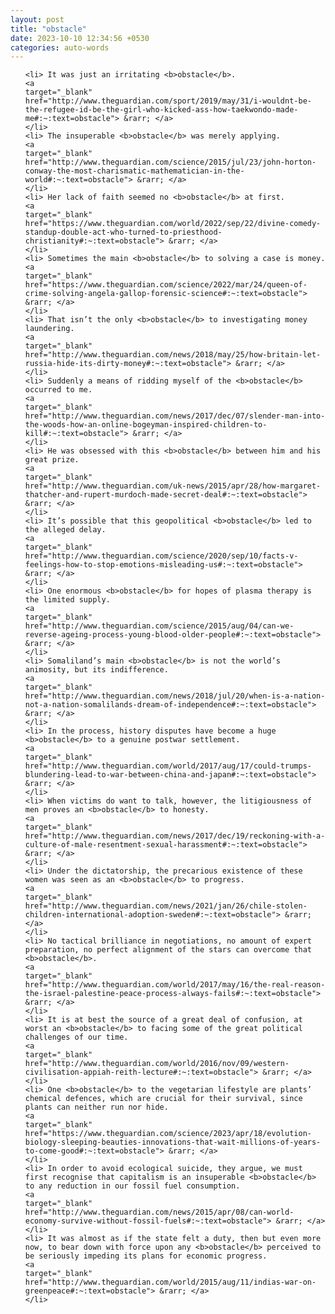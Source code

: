 ```yaml
---
layout: post
title: "obstacle"
date: 2023-10-10 12:34:56 +0530
categories: auto-words
---
```

<ol>

    <li> It was just an irritating <b>obstacle</b>.
    <a 
    target="_blank" 
    href="http://www.theguardian.com/sport/2019/may/31/i-wouldnt-be-the-refugee-id-be-the-girl-who-kicked-ass-how-taekwondo-made-me#:~:text=obstacle"> &rarr; </a>
    </li>
    <li> The insuperable <b>obstacle</b> was merely applying.
    <a 
    target="_blank" 
    href="http://www.theguardian.com/science/2015/jul/23/john-horton-conway-the-most-charismatic-mathematician-in-the-world#:~:text=obstacle"> &rarr; </a>
    </li>
    <li> Her lack of faith seemed no <b>obstacle</b> at first.
    <a 
    target="_blank" 
    href="https://www.theguardian.com/world/2022/sep/22/divine-comedy-standup-double-act-who-turned-to-priesthood-christianity#:~:text=obstacle"> &rarr; </a>
    </li>
    <li> Sometimes the main <b>obstacle</b> to solving a case is money.
    <a 
    target="_blank" 
    href="https://www.theguardian.com/science/2022/mar/24/queen-of-crime-solving-angela-gallop-forensic-science#:~:text=obstacle"> &rarr; </a>
    </li>
    <li> That isn’t the only <b>obstacle</b> to investigating money laundering.
    <a 
    target="_blank" 
    href="http://www.theguardian.com/news/2018/may/25/how-britain-let-russia-hide-its-dirty-money#:~:text=obstacle"> &rarr; </a>
    </li>
    <li> Suddenly a means of ridding myself of the <b>obstacle</b> occurred to me.
    <a 
    target="_blank" 
    href="http://www.theguardian.com/news/2017/dec/07/slender-man-into-the-woods-how-an-online-bogeyman-inspired-children-to-kill#:~:text=obstacle"> &rarr; </a>
    </li>
    <li> He was obsessed with this <b>obstacle</b> between him and his great prize.
    <a 
    target="_blank" 
    href="http://www.theguardian.com/uk-news/2015/apr/28/how-margaret-thatcher-and-rupert-murdoch-made-secret-deal#:~:text=obstacle"> &rarr; </a>
    </li>
    <li> It’s possible that this geopolitical <b>obstacle</b> led to the alleged delay.
    <a 
    target="_blank" 
    href="http://www.theguardian.com/science/2020/sep/10/facts-v-feelings-how-to-stop-emotions-misleading-us#:~:text=obstacle"> &rarr; </a>
    </li>
    <li> One enormous <b>obstacle</b> for hopes of plasma therapy is the limited supply.
    <a 
    target="_blank" 
    href="http://www.theguardian.com/science/2015/aug/04/can-we-reverse-ageing-process-young-blood-older-people#:~:text=obstacle"> &rarr; </a>
    </li>
    <li> Somaliland’s main <b>obstacle</b> is not the world’s animosity, but its indifference.
    <a 
    target="_blank" 
    href="http://www.theguardian.com/news/2018/jul/20/when-is-a-nation-not-a-nation-somalilands-dream-of-independence#:~:text=obstacle"> &rarr; </a>
    </li>
    <li> In the process, history disputes have become a huge <b>obstacle</b> to a genuine postwar settlement.
    <a 
    target="_blank" 
    href="http://www.theguardian.com/world/2017/aug/17/could-trumps-blundering-lead-to-war-between-china-and-japan#:~:text=obstacle"> &rarr; </a>
    </li>
    <li> When victims do want to talk, however, the litigiousness of men proves an <b>obstacle</b> to honesty.
    <a 
    target="_blank" 
    href="http://www.theguardian.com/news/2017/dec/19/reckoning-with-a-culture-of-male-resentment-sexual-harassment#:~:text=obstacle"> &rarr; </a>
    </li>
    <li> Under the dictatorship, the precarious existence of these women was seen as an <b>obstacle</b> to progress.
    <a 
    target="_blank" 
    href="http://www.theguardian.com/news/2021/jan/26/chile-stolen-children-international-adoption-sweden#:~:text=obstacle"> &rarr; </a>
    </li>
    <li> No tactical brilliance in negotiations, no amount of expert preparation, no perfect alignment of the stars can overcome that <b>obstacle</b>.
    <a 
    target="_blank" 
    href="http://www.theguardian.com/world/2017/may/16/the-real-reason-the-israel-palestine-peace-process-always-fails#:~:text=obstacle"> &rarr; </a>
    </li>
    <li> It is at best the source of a great deal of confusion, at worst an <b>obstacle</b> to facing some of the great political challenges of our time.
    <a 
    target="_blank" 
    href="http://www.theguardian.com/world/2016/nov/09/western-civilisation-appiah-reith-lecture#:~:text=obstacle"> &rarr; </a>
    </li>
    <li> One <b>obstacle</b> to the vegetarian lifestyle are plants’ chemical defences, which are crucial for their survival, since plants can neither run nor hide.
    <a 
    target="_blank" 
    href="https://www.theguardian.com/science/2023/apr/18/evolution-biology-sleeping-beauties-innovations-that-wait-millions-of-years-to-come-good#:~:text=obstacle"> &rarr; </a>
    </li>
    <li> In order to avoid ecological suicide, they argue, we must first recognise that capitalism is an insuperable <b>obstacle</b> to any reduction in our fossil fuel consumption.
    <a 
    target="_blank" 
    href="http://www.theguardian.com/news/2015/apr/08/can-world-economy-survive-without-fossil-fuels#:~:text=obstacle"> &rarr; </a>
    </li>
    <li> It was almost as if the state felt a duty, then but even more now, to bear down with force upon any <b>obstacle</b> perceived to be seriously impeding its plans for economic progress.
    <a 
    target="_blank" 
    href="http://www.theguardian.com/world/2015/aug/11/indias-war-on-greenpeace#:~:text=obstacle"> &rarr; </a>
    </li>